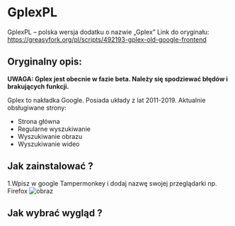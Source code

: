 # GplexPL
GplexPL – polska wersja dodatku o nazwie „Gplex”
Link do oryginału: https://greasyfork.org/pl/scripts/492193-gplex-old-google-frontend
## Oryginalny opis:
<b>UWAGA: Gplex jest obecnie w fazie beta. Należy się spodziewać błędów i brakujących funkcji.</b>

Gplex to nakładka Google. Posiada układy z lat 2011-2019. Aktualnie obsługiwane strony:

- Strona główna
- Regularne wyszukiwanie
- Wyszukiwanie obrazu
- Wyszukiwanie wideo 

## Jak zainstalować ?
1.Wpisz w google Tampermonkey i dodaj nazwę swojej przeglądarki np. Firefox
![obraz](https://github.com/user-attachments/assets/29c9f91d-6599-48d1-8c6f-fc62359f4506)

## Jak wybrać wygląd ?
